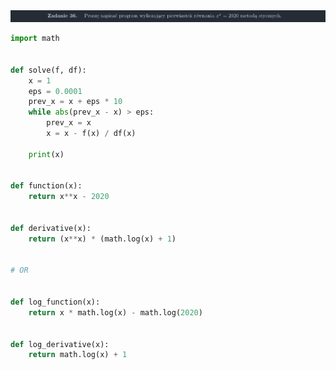 <picture>
  <source srcset="../../srt/zbior_zadan/36.png" media="(prefers-color-scheme: light)">
  <source srcset="../../srt/zbior_zadan/black_36.png" media="(prefers-color-scheme: dark)">
  <img src="../../srt/zbior_zadan/black_36.png" alt="zadanie 36">
</picture>

```python
import math


def solve(f, df):
    x = 1
    eps = 0.0001
    prev_x = x + eps * 10
    while abs(prev_x - x) > eps:
        prev_x = x
        x = x - f(x) / df(x)

    print(x)


def function(x):
    return x**x - 2020


def derivative(x):
    return (x**x) * (math.log(x) + 1)


# OR


def log_function(x):
    return x * math.log(x) - math.log(2020)


def log_derivative(x):
    return math.log(x) + 1

```
